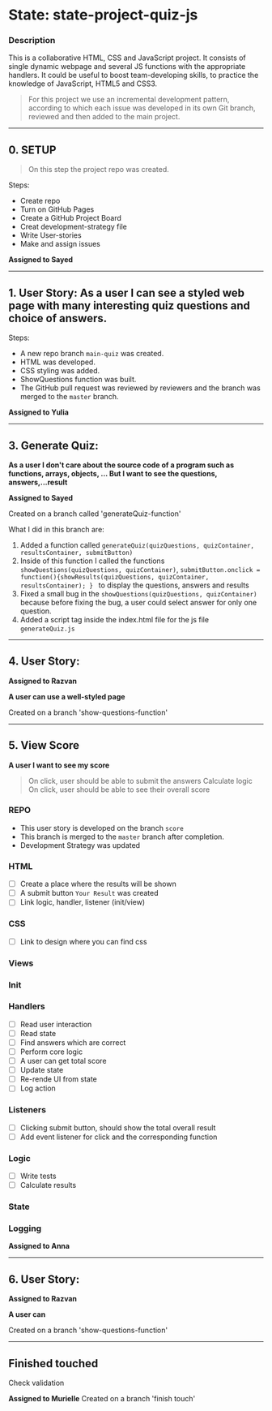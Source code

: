 # State: state-project-quiz-js


### Description

This is a collaborative HTML, CSS and JavaScript project. It consists of single dynamic webpage and several JS functions with the appropriate handlers. 
It could be useful to boost team-developing skills, to practice the knowledge of JavaScript, HTML5 and CSS3.

> For this project we use an incremental development pattern, according to which each issue was developed in its own Git branch, reviewed and then added to the main project.

---
## 0. SETUP

> On this step the project repo was created.

Steps:

- Create repo 
- Turn on GitHub Pages
- Create a GitHub Project Board
- Creat development-strategy file 
- Write User-stories
- Make and assign issues

__Assigned to Sayed__



---

## 1. User Story: As a user I can see a styled web page with many interesting quiz questions and choice of answers.



Steps:

- A new repo branch `main-quiz` was created.
- HTML was developed.
- CSS styling was added.
- ShowQuestions function was built.
- The GitHub pull request was reviewed by reviewers and the branch was merged to the `master` branch.

__Assigned to Yulia__

---


## 3. Generate Quiz:  

**As a user I don't care about the source code of a program such as functions, arrays, objects, ... But I want to see the questions, answers,...result**

__Assigned to Sayed__

Created on a branch called 'generateQuiz-function'

What I did in this branch are:

1. Added a function called `generateQuiz(quizQuestions, quizContainer, resultsContainer, submitButton)`
1. Inside of this function I called the functions `showQuestions(quizQuestions, quizContainer)`, `submitButton.onclick = function(){showResults(quizQuestions, quizContainer, resultsContainer); } ` to display the questions, answers and results
1. Fixed a small bug in the `showQuestions(quizQuestions, quizContainer)` because before fixing the bug, a user could select answer for only one question.
1. Added a script tag inside the index.html file for the js file `generateQuiz.js`

---

## 4. User Story: 

__Assigned to Razvan__

__A user can use a well-styled page__

Created on a branch 'show-questions-function'


---

## 5. View Score

__A user I want to see my score__

> On click, user should be able to submit the answers
> Calculate logic
> On click, user should be able to see their overall score

### REPO

- This user story is developed on the branch `score`
- This branch is merged to the `master` branch after completion.
- Development Strategy was updated

### HTML

- [ ] Create a place where the results will be shown
- [ ] A submit button `Your Result` was created
- [ ] Link logic, handler, listener (init/view)

### CSS

- [ ] Link to design where you can find css

### Views 


### Init


### Handlers

- [ ] Read user interaction
- [ ] Read state
- [ ] Find answers which are correct
- [ ] Perform core logic
- [ ] A user can get total score 
- [ ] Update state
- [ ] Re-rende UI from state
- [ ] Log action

### Listeners

- [ ] Clicking submit button, should show the total overall result 
- [ ] Add event listener for click and the corresponding function

### Logic

- [ ] Write tests
- [ ] Calculate results

### State

### Logging


__Assigned to Anna__

---

## 6. User Story: 

__Assigned to Razvan__

__A user can__

Created on a branch 'show-questions-function'

---

## Finished touched

Check validation

__Assigned to Murielle__
Created on a branch 'finish touch'
